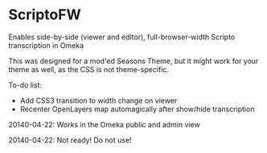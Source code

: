 ScriptoFW
=========

Enables side-by-side (viewer and editor), full-browser-width Scripto transcription in Omeka

This was designed for a mod'ed Seasons Theme, but it might work for your theme as well, as the CSS is not theme-specific.

To-do list:
- Add CSS3 transition to width change on viewer
- Recenter OpenLayers map automagically after show/hide transcription

20140-04-22: Works in the Omeka public and admin view

20140-04-22: Not ready! Do not use!
